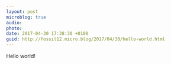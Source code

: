 ```yaml
---
layout: post
microblog: true
audio: 
photo: 
date: 2017-04-30 17:38:30 +0100
guid: http://fossil12.micro.blog/2017/04/30/hello-world.html
---
```

Hello world!
